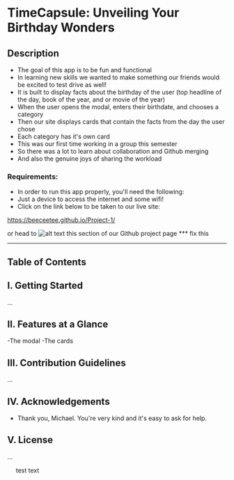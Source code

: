 # TimeCapsule: Unveiling Your Birthday Wonders <br>

## Description <br>
- The goal of this app is to be fun and functional 
- In learning new skills we wanted to make something our friends would be excited to test drive as well! 
- It is built to display facts about the birthday of the user (top headline of the day, book of the year, and or movie of the year) 
- When the user opens the modal, enters their birthdate, and chooses a category 
- Then our site displays cards that contain the facts from the day the user chose 
- Each category has it's own card 
- This was our first time working in a group this semester 
- So there was a lot to learn about collaboration and Github merging 
- And also the genuine joys of sharing the workload 


### Requirements: <br>
- In order to run this app properly, you'll need the following: 
- Just a device to access the internet and some wifi! 
- Click on the link below to be taken to our live site: 

https://beeceetee.github.io/Project-1/

or head to ![alt text](image.png) this section of our Github project page *** fix this

---
## Table of Contents





## I. Getting Started
...

## II. Features at a Glance
-The modal
-The cards

## III. Contribution Guidelines
...

## IV. Acknowledgements
- Thank you, Michael. You're very kind and it's easy to ask for help.

## V. License
...

&nbsp;&nbsp;&nbsp;&nbsp;&nbsp;test text